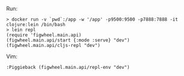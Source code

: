 
Run:

    > docker run -v `pwd`:/app -w '/app' -p9500:9500 -p7888:7888 -it clojure:lein /bin/bash
    > lein repl
    (require 'figwheel.main.api)
    (figwheel.main.api/start {:mode :serve} "dev")
    (figwheel.main.api/cljs-repl "dev")
    
Vim:

    :Piggieback (figwheel.main.api/repl-env "dev") 
